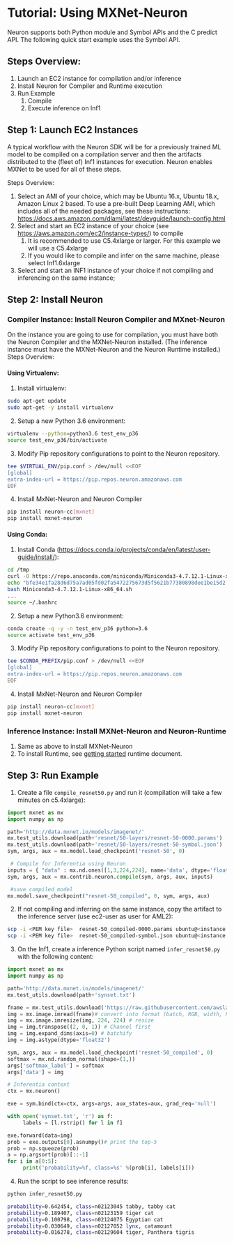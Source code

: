 # Tutorial: Using MXNet-Neuron

Neuron supports both Python module and Symbol APIs and the C predict API. The following quick start example uses the Symbol API.

## Steps Overview:

1. Launch an EC2 instance for compilation and/or inference
2. Install Neuron for Compiler and Runtime execution
3. Run Example
    1. Compile
    2. Execute inference on Inf1

## Step 1: Launch EC2 Instances

A typical workflow with the Neuron SDK will be for a previously trained ML model to be compiled on a compilation server and then the artifacts distributed to the (fleet of) Inf1 instances for execution. Neuron enables MXNet to be used for all of these steps.


Steps Overview:

1. Select an AMI of your choice, which may be Ubuntu 16.x, Ubuntu 18.x, Amazon Linux 2 based. To use a pre-built Deep Learning AMI, which includes all of the needed packages, see these instructions: https://docs.aws.amazon.com/dlami/latest/devguide/launch-config.html
2. Select and start an EC2 instance of your choice (see https://aws.amazon.com/ec2/instance-types/) to compile
    1. It is recommended to use C5.4xlarge or larger. For this example we will use a C5.4xlarge
    2. If you would like to compile and infer on the same machine, please select Inf1.6xlarge
3. Select and start an INF1 instance of your choice if not compiling and inferencing on the same instance;

## Step 2: Install Neuron

### Compiler Instance: Install Neuron Compiler and MXnet-Neuron

On the instance you are going to use for compilation, you must have both the Neuron Compiler and the MXNet-Neuron installed. (The inference instance must have the MXNet-Neuron and the Neuron Runtime installed.)
Steps Overview:

#### Using Virtualenv:

1. Install virtualenv:
```bash
sudo apt-get update
sudo apt-get -y install virtualenv
```
2. Setup a new Python 3.6 environment:
```bash
virtualenv --python=python3.6 test_env_p36
source test_env_p36/bin/activate
```
3. Modify Pip repository configurations to point to the Neuron repository.
```bash
tee $VIRTUAL_ENV/pip.conf > /dev/null <<EOF
[global]
extra-index-url = https://pip.repos.neuron.amazonaws.com
EOF
```
4. Install MxNet-Neuron and Neuron Compiler
```bash
pip install neuron-cc[mxnet]
pip install mxnet-neuron
```

#### Using Conda:
1. Install Conda (https://docs.conda.io/projects/conda/en/latest/user-guide/install/):
```bash
cd /tmp
curl -O https://repo.anaconda.com/miniconda/Miniconda3-4.7.12.1-Linux-x86_64.sh
echo "bfe34e1fa28d6d75a7ad05fd02fa5472275673d5f5621b77380898dee1be15d2 Miniconda3-4.7.12.1-Linux-x86_64.sh" | sha256sum --check
bash Miniconda3-4.7.12.1-Linux-x86_64.sh
...
source ~/.bashrc
```
2. Setup a new Python3.6 environment:
```bash
conda create -q -y -n test_env_p36 python=3.6
source activate test_env_p36
```
3. Modify Pip repository configurations to point to the Neuron repository.
```bash
tee $CONDA_PREFIX/pip.conf > /dev/null <<EOF
[global]
extra-index-url = https://pip.repos.neuron.amazonaws.com
EOF
```
4. Install MxNet-Neuron and Neuron Compiler
```bash
pip install neuron-cc[mxnet]
pip install mxnet-neuron
```

### Inference Instance: Install MXNet-Neuron and Neuron-Runtime

1. Same as above to install MXNet-Neuron
2. To install Runtime, see [getting started](./../neuron-runtime/readme.md) runtime document.

## Step 3: Run Example

1. Create a file `compile_resnet50.py` and run it (compilation will take a few minutes on c5.4xlarge):
```python
import mxnet as mx
import numpy as np

path='http://data.mxnet.io/models/imagenet/'
mx.test_utils.download(path+'resnet/50-layers/resnet-50-0000.params')
mx.test_utils.download(path+'resnet/50-layers/resnet-50-symbol.json')
sym, args, aux = mx.model.load_checkpoint('resnet-50', 0)

 # Compile for Inferentia using Neuron
inputs = { "data" : mx.nd.ones([1,3,224,224], name='data', dtype='float32') }
sym, args, aux = mx.contrib.neuron.compile(sym, args, aux, inputs)

 #save compiled model
mx.model.save_checkpoint("resnet-50_compiled", 0, sym, args, aux)
```

2. If not compiling and inferring on the same instance, copy the artifact to the inference server (use ec2-user as user for AML2):
```bash
scp -i <PEM key file>  resnet-50_compiled-0000.params ubuntu@<instance DNS>:~/  # Ubuntu
scp -i <PEM key file>  resnet-50_compiled-symbol.json ubuntu@<instance DNS>:~/  # Ubuntu
```

3. On the Inf1, create a inference Python script named `infer_resnet50.py` with the following content:
```python
import mxnet as mx
import numpy as np

path='http://data.mxnet.io/models/imagenet/'
mx.test_utils.download(path+'synset.txt')

fname = mx.test_utils.download('https://raw.githubusercontent.com/awslabs/mxnet-model-server/master/docs/images/kitten_small.jpg?raw=true')
img = mx.image.imread(fname)# convert into format (batch, RGB, width, height)
img = mx.image.imresize(img, 224, 224) # resize
img = img.transpose((2, 0, 1)) # Channel first
img = img.expand_dims(axis=0) # batchify
img = img.astype(dtype='float32')

sym, args, aux = mx.model.load_checkpoint('resnet-50_compiled', 0)
softmax = mx.nd.random_normal(shape=(1,))
args['softmax_label'] = softmax
args['data'] = img

# Inferentia context
ctx = mx.neuron()

exe = sym.bind(ctx=ctx, args=args, aux_states=aux, grad_req='null')

with open('synset.txt', 'r') as f:
     labels = [l.rstrip() for l in f]

exe.forward(data=img)
prob = exe.outputs[0].asnumpy()# print the top-5
prob = np.squeeze(prob)
a = np.argsort(prob)[::-1]
for i in a[0:5]:
     print('probability=%f, class=%s' %(prob[i], labels[i]))
```

4. Run the script to see inference results:
```bash
python infer_resnet50.py

probability=0.642454, class=n02123045 tabby, tabby cat
probability=0.189407, class=n02123159 tiger cat
probability=0.100798, class=n02124075 Egyptian cat
probability=0.030649, class=n02127052 lynx, catamount
probability=0.016278, class=n02129604 tiger, Panthera tigris
```
